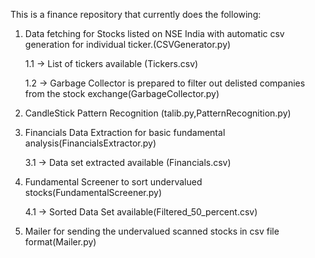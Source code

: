 This is a finance repository that currently does the following:

1. Data fetching for Stocks listed on NSE India with automatic csv generation for individual ticker.(CSVGenerator.py)
   
   1.1 -> List of tickers available (Tickers.csv)
   
   1.2 -> Garbage Collector is prepared to filter out delisted companies from the stock exchange(GarbageCollector.py)
   
2. CandleStick Pattern Recognition (talib.py,PatternRecognition.py)
3. Financials Data Extraction for basic fundamental analysis(FinancialsExtractor.py)
   
   3.1 -> Data set extracted available (Financials.csv)
   
4. Fundamental Screener to sort undervalued stocks(FundamentalScreener.py)

   4.1 -> Sorted Data Set available(Filtered_50_percent.csv)
   
5. Mailer for sending the undervalued scanned stocks in csv file format(Mailer.py)
